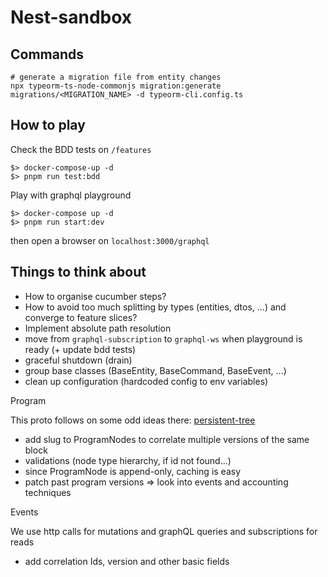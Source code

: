 # Nest-sandbox

## Commands

```
# generate a migration file from entity changes
npx typeorm-ts-node-commonjs migration:generate migrations/<MIGRATION_NAME> -d typeorm-cli.config.ts
```

## How to play

Check the BDD tests on `/features`

```
$> docker-compose-up -d
$> pnpm run test:bdd
```

Play with graphql playground

```
$> docker-compose up -d
$> pnpm run start:dev
```

then open a browser on `localhost:3000/graphql`

## Things to think about

- How to organise cucumber steps?
- How to avoid too much splitting by types (entities, dtos, ...) and converge to feature slices?
- Implement absolute path resolution
- move from `graphql-subscription` to `graphql-ws` when playground is ready (+ update bdd tests)
- graceful shutdown (drain)
- group base classes (BaseEntity, BaseCommand, BaseEvent, ...)
- clean up configuration (hardcoded config to env variables)

Program

This proto follows on some odd ideas there: [persistent-tree](https://github.com/IamTossan/data-structures/tree/main/src/persistent-tree)

- add slug to ProgramNodes to correlate multiple versions of the same block
- validations (node type hierarchy, if id not found...)
- since ProgramNode is append-only, caching is easy
- patch past program versions => look into events and accounting techniques

Events

We use http calls for mutations and graphQL queries and subscriptions for reads

- add correlation Ids, version and other basic fields
